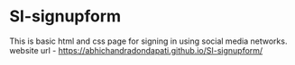 # SI-signupform
This is basic html and css page for signing in using social media networks. website url - https://abhichandradondapati.github.io/SI-signupform/
